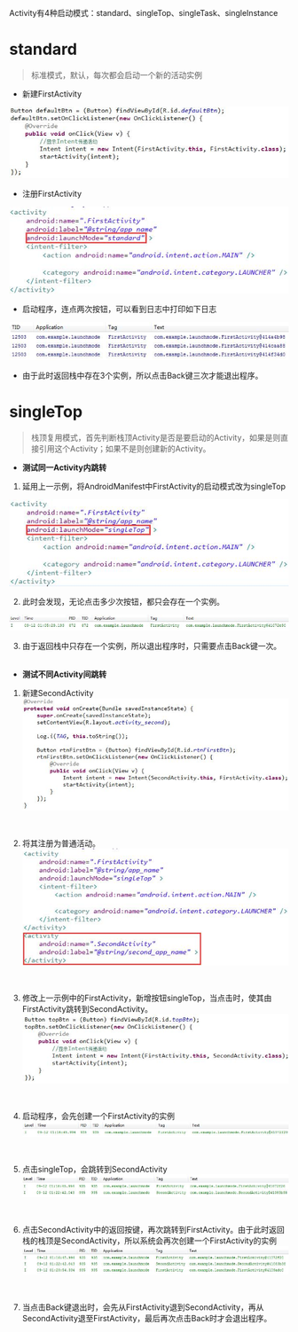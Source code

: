 Activity有4种启动模式：standard、singleTop、singleTask、singleInstance

# standard
> 标准模式，默认，每次都会启动一个新的活动实例

* 新建FirstActivity <br>

![FirstActivity](../images/ActivityLaunchMode/FirstActivity.jpg "FirstActivity")
<br>

* 注册FirstActivity<br>

![AndroidManifest](../images/ActivityLaunchMode/AndroidManifest-standard.jpg "AndroidManifest")
<br>

* 启动程序，连点两次按钮，可以看到日志中打印如下日志<br>

![standard](../images/ActivityLaunchMode/standard.jpg "standard")
<br>

* 由于此时返回栈中存在3个实例，所以点击Back键三次才能退出程序。<br>

# singleTop
> 栈顶复用模式，首先判断栈顶Activity是否是要启动的Activity，如果是则直接引用这个Activity；如果不是则创建新的Activity。

* __测试同一Activity内跳转__

1) 延用上一示例，将AndroidManifest中FirstActivity的启动模式改为singleTop <br>

![AndroidManifest-singleTop](../images/ActivityLaunchMode/AndroidManifest-singleTop.jpg "AndroidManifest")
<br>

2) 此时会发现，无论点击多少次按钮，都只会存在一个实例。<br>

![singleTop](../images/ActivityLaunchMode/singleTop.jpg "singleTop")
<br>

3) 由于返回栈中只存在一个实例，所以退出程序时，只需要点击Back键一次。 <br><br>

* __测试不同Activity间跳转__

1) 新建SecondActivity <br>
![SecondActivity](../images/ActivityLaunchMode/SecondActivity.jpg "SecondActivity")
<br>

2) 将其注册为普通活动。<br>
![AndroidManifest SecondActivity](../images/ActivityLaunchMode/AndroidManifest-SecondActivity.jpg "AndroidManifest SecondActivity")
<br>

3) 修改上一示例中的FirstActivity，新增按钮singleTop，当点击时，使其由FirstActivity跳转到SecondActivity。<br>
![FirstActivity](../images/ActivityLaunchMode/FirstActivity-topBtn.jpg "FirstActivity")
<br>

4) 启动程序，会先创建一个FirstActivity的实例<br>
![singleTop-1](../images/ActivityLaunchMode/singleTop-1.jpg "singleTop-1")
<br>

5) 点击singleTop，会跳转到SecondActivity <br>
![singleTop-1-2](../images/ActivityLaunchMode/singleTop-1-2.jpg "singleTop-1-2")
<br>

6) 点击SecondActivity中的返回按键，再次跳转到FirstActivity。由于此时返回栈的栈顶是SecondActivity，所以系统会再次创建一个FirstActivity的实例 <br>
![singleTop-2-1](../images/ActivityLaunchMode/singleTop-2-1.jpg "singleTop-2-1")
<br>

7) 当点击Back键退出时，会先从FirstActivity退到SecondActivity，再从SecondActivity退至FirstActivity，最后再次点击Back时才会退出程序。
